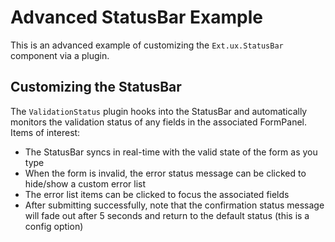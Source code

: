 # Advanced StatusBar Example #

This is an advanced example of customizing the `Ext.ux.StatusBar` component via a plugin.

## Customizing the StatusBar ##

The `ValidationStatus` plugin hooks into the StatusBar and automatically monitors the validation status of any fields in the associated FormPanel.  Items of interest:
- The StatusBar syncs in real-time with the valid state of the form as you type
- When the form is invalid, the error status message can be clicked to hide/show a custom error list
- The error list items can be clicked to focus the associated fields
- After submitting successfully, note that the confirmation status message will fade out after 5 seconds and return to the default status (this is a config option)

